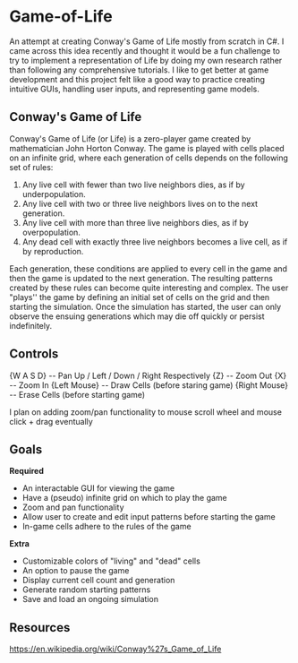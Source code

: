 # Game-of-Life

  An attempt at creating Conway's Game of Life mostly from scratch in C#.  I came across this idea recently and thought it would be a fun challenge to 
try to implement a representation of Life by doing my own research rather than following any comprehensive tutorials.  I like to get better at game development
and this project felt like a good way to practice creating intuitive GUIs, handling user inputs, and representing game models.  

## Conway's Game of Life

  Conway's Game of Life (or Life) is a zero-player game created by mathematician John Horton Conway.  The game is played with cells placed on an infinite grid, where each generation of cells depends on the following set of rules:
  
  1. Any live cell with fewer than two live neighbors dies, as if by underpopulation.
  2. Any live cell with two or three live neighbors lives on to the next generation.
  3. Any live cell with more than three live neighbors dies, as if by overpopulation.
  4. Any dead cell with exactly three live neighbors becomes a live cell, as if by reproduction.

Each generation, these conditions are applied to every cell in the game and then the game is updated to the next generation.  The resulting patterns created by these rules can become quite interesting and complex.  The user "plays'' the game by defining an initial set of cells on the grid and then starting the simulation.  Once the simulation has started, the user can only observe the ensuing generations which may die off quickly or persist indefinitely.

## Controls

  {W A S D}      --   Pan Up / Left / Down / Right Respectively
  {Z}            --   Zoom Out
  {X}            --   Zoom In
  {Left Mouse}   --   Draw Cells (before staring game)
  {Right Mouse}  --   Erase Cells (before starting game)

  I plan on adding zoom/pan functionality to mouse scroll wheel and mouse click + drag eventually

## Goals

  **Required**
  - An interactable GUI for viewing the game
  - Have a (pseudo) infinite grid on which to play the game
  - Zoom and pan functionality
  - Allow user to create and edit input patterns before starting the game
  - In-game cells adhere to the rules of the game
	
  **Extra**
  - Customizable colors of "living" and "dead" cells
  - An option to pause the game
  - Display current cell count and generation
  - Generate random starting patterns
  - Save and load an ongoing simulation

## Resources

https://en.wikipedia.org/wiki/Conway%27s_Game_of_Life



